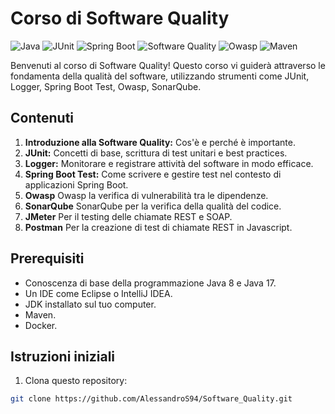 # Corso di Software Quality 
![Java](https://img.shields.io/badge/Java-ED8B00?style=for-the-badge&logo=java&logoColor=white)
![JUnit](https://img.shields.io/badge/JUnit5-25A162?style=for-the-badge&logo=junit5&logoColor=white)
![Spring Boot](https://img.shields.io/badge/Spring_Boot-6DB33F?style=for-the-badge&logo=spring-boot)
![Software Quality](https://img.shields.io/badge/Software%20Quality-FF6F61?style=for-the-badge)
![Owasp](https://img.shields.io/badge/OWASP-6DB33F?style=for-the-badge)
![Maven](https://img.shields.io/badge/Maven-ED8B00?style=for-the-badge)

Benvenuti al  corso di Software Quality! Questo corso vi guiderà attraverso le fondamenta della qualità del software, utilizzando strumenti come JUnit, Logger, Spring Boot Test, Owasp, SonarQube.
## Contenuti

1. **Introduzione alla Software Quality:** Cos'è e perché è importante.
2. **JUnit:** Concetti di base, scrittura di test unitari e best practices.
3. **Logger:** Monitorare e registrare attività del software in modo efficace.
4. **Spring Boot Test:** Come scrivere e gestire test nel contesto di applicazioni Spring Boot.
5. **Owasp** Owasp la verifica di vulnerabilità tra le dipendenze.
6. **SonarQube** SonarQube per la verifica della qualità del codice.
7. **JMeter** Per il testing delle chiamate REST e SOAP.
8. **Postman** Per la creazione di test di chiamate REST in Javascript.

## Prerequisiti

- Conoscenza di base della programmazione Java 8 e Java 17.
- Un IDE come Eclipse o IntelliJ IDEA.
- JDK installato sul tuo computer.
- Maven.
- Docker.

## Istruzioni iniziali

1. Clona questo repository:
```bash
git clone https://github.com/AlessandroS94/Software_Quality.git

```
